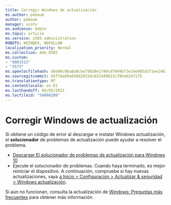 ```yaml
---
title: Corregir Windows de actualización
ms.author: pebaum
author: pebaum
manager: scotv
ms.audience: Admin
ms.topic: article
ms.service: o365-administration
ROBOTS: NOINDEX, NOFOLLOW
localization_priority: Normal
ms.collection: Adm_O365
ms.custom:
- "9001515"
- "3573"
ms.openlocfilehash: d6e90c0ba8a8cbe79838e1f49cd7049bf3e24e985d371ee1462d50e47834cdac
ms.sourcegitcommit: b5f7da89a650d2915dc652449623c78be6247175
ms.translationtype: MT
ms.contentlocale: es-ES
ms.lasthandoff: 08/05/2021
ms.locfileid: "54068289"
---
```

# <a name="fix-windows-update-errors"></a>Corregir Windows de actualización

Si obtiene un código de error al descargar e instalar Windows actualización, el **solucionador** de problemas de actualización puede ayudar a resolver el problema.

- [Descargar El solucionador de problemas de actualización para Windows 10](https://support.microsoft.com/help/4027322/windows-update-troubleshooter)
- Ejecute el solucionador de problemas. Cuando haya terminado, es mejor reiniciar el dispositivo. A continuación, compruebe si hay nuevas actualizaciones, vaya [a Inicio > Configuración > Actualizar & seguridad > Windows actualización](ms-settings:windowsupdate).

Si aún no funcionan, consulta la actualización de [Windows: Preguntas más frecuentes](https://support.microsoft.com/help/12373/windows-update-faq) para obtener más información.
